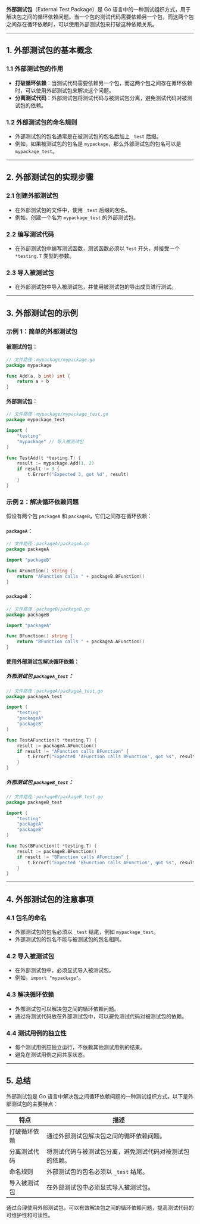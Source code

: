 **外部测试包**（External Test Package）是 Go 语言中的一种测试组织方式，用于解决包之间的循环依赖问题。当一个包的测试代码需要依赖另一个包，而这两个包之间存在循环依赖时，可以使用外部测试包来打破这种依赖关系。

---

## 1. **外部测试包的基本概念**

### 1.1 外部测试包的作用
- **打破循环依赖**：当测试代码需要依赖另一个包，而这两个包之间存在循环依赖时，可以使用外部测试包来解决这个问题。
- **分离测试代码**：外部测试包将测试代码与被测试包分离，避免测试代码对被测试包的依赖。

### 1.2 外部测试包的命名规则
- 外部测试包的包名通常是在被测试包的包名后加上 `_test` 后缀。
- 例如，如果被测试包的包名是 `mypackage`，那么外部测试包的包名可以是 `mypackage_test`。

---

## 2. **外部测试包的实现步骤**

### 2.1 创建外部测试包
- 在外部测试包的文件中，使用 `_test` 后缀的包名。
- 例如，创建一个名为 `mypackage_test` 的外部测试包。

### 2.2 编写测试代码
- 在外部测试包中编写测试函数，测试函数必须以 `Test` 开头，并接受一个 `*testing.T` 类型的参数。

### 2.3 导入被测试包
- 在外部测试包中导入被测试包，并使用被测试包的导出成员进行测试。

---

## 3. **外部测试包的示例**

### 示例 1：简单的外部测试包

#### 被测试的包：
```go
// 文件路径：mypackage/mypackage.go
package mypackage

func Add(a, b int) int {
    return a + b
}
```

#### 外部测试包：
```go
// 文件路径：mypackage/mypackage_test.go
package mypackage_test

import (
    "testing"
    "mypackage" // 导入被测试包
)

func TestAdd(t *testing.T) {
    result := mypackage.Add(1, 2)
    if result != 3 {
        t.Errorf("Expected 3, got %d", result)
    }
}
```

### 示例 2：解决循环依赖问题

假设有两个包 `packageA` 和 `packageB`，它们之间存在循环依赖：

#### `packageA`：
```go
// 文件路径：packageA/packageA.go
package packageA

import "packageB"

func AFunction() string {
    return "AFunction calls " + packageB.BFunction()
}
```

#### `packageB`：
```go
// 文件路径：packageB/packageB.go
package packageB

import "packageA"

func BFunction() string {
    return "BFunction calls " + packageA.AFunction()
}
```

#### 使用外部测试包解决循环依赖：

##### 外部测试包 `packageA_test`：
```go
// 文件路径：packageA/packageA_test.go
package packageA_test

import (
    "testing"
    "packageA"
    "packageB"
)

func TestAFunction(t *testing.T) {
    result := packageA.AFunction()
    if result != "AFunction calls BFunction" {
        t.Errorf("Expected 'AFunction calls BFunction', got %s", result)
    }
}
```

##### 外部测试包 `packageB_test`：
```go
// 文件路径：packageB/packageB_test.go
package packageB_test

import (
    "testing"
    "packageA"
    "packageB"
)

func TestBFunction(t *testing.T) {
    result := packageB.BFunction()
    if result != "BFunction calls AFunction" {
        t.Errorf("Expected 'BFunction calls AFunction', got %s", result)
    }
}
```

---

## 4. **外部测试包的注意事项**

### 4.1 包名的命名
- 外部测试包的包名必须以 `_test` 结尾，例如 `mypackage_test`。
- 外部测试包的包名不能与被测试包的包名相同。

### 4.2 导入被测试包
- 在外部测试包中，必须显式导入被测试包。
- 例如，`import "mypackage"`。

### 4.3 解决循环依赖
- 外部测试包可以解决包之间的循环依赖问题。
- 通过将测试代码放在外部测试包中，可以避免测试代码对被测试包的依赖。

### 4.4 测试用例的独立性
- 每个测试用例应独立运行，不依赖其他测试用例的结果。
- 避免在测试用例之间共享状态。

---

## 5. **总结**

外部测试包是 Go 语言中解决包之间循环依赖问题的一种测试组织方式。以下是外部测试包的主要特点：

| 特点               | 描述                                   |
|--------------------|--------------------------------------|
| 打破循环依赖         | 通过外部测试包解决包之间的循环依赖问题。         |
| 分离测试代码         | 将测试代码与被测试包分离，避免测试代码对被测试包的依赖。 |
| 命名规则             | 外部测试包的包名必须以 `_test` 结尾。             |
| 导入被测试包         | 在外部测试包中必须显式导入被测试包。               |

通过合理使用外部测试包，可以有效解决包之间的循环依赖问题，提高测试代码的可维护性和可读性。